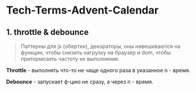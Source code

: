 # Tech-Terms-Advent-Calendar
## 1. **throttle & debounce**
> Паттерны для js (обертки), декораторы, оны навешиваются на функции, чтобы снизить нагрузку на браузер и dom, чтобы притормозить частоту их выполнения.

**Throttle** - выполнять что-то не чаще одного раза в указанное n - время.

**Debounce** - запускает ф-цию не сразу, а через n - время.
